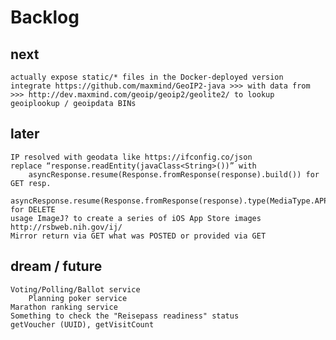 # Backlog

## next
    actually expose static/* files in the Docker-deployed version 
    integrate https://github.com/maxmind/GeoIP2-java >>> with data from >>> http://dev.maxmind.com/geoip/geoip2/geolite2/ to lookup geoiplookup / geoipdata BINs

## later
    IP resolved with geodata like https://ifconfig.co/json 
    replace “response.readEntity(javaClass<String>())” with
        asyncResponse.resume(Response.fromResponse(response).build()) for GET resp.
        asyncResponse.resume(Response.fromResponse(response).type(MediaType.APPLICATION_JSON_TYPE).build()) for DELETE
    usage ImageJ? to create a series of iOS App Store images http://rsbweb.nih.gov/ij/
	Mirror return via GET what was POSTED or provided via GET
## dream / future
    Voting/Polling/Ballot service
        Planning poker service
    Marathon ranking service
    Something to check the "Reisepass readiness" status
    getVoucher (UUID), getVisitCount


